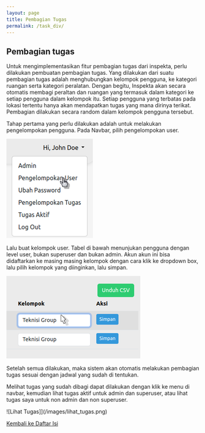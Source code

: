 ```yaml
---
layout: page
title: Pembagian Tugas
permalink: /task_div/
---
```


## Pembagian tugas
Untuk mengimplementasikan fitur pembagian tugas dari inspekta, perlu dilakukan pembuatan pembagian tugas.  Yang dilakukan dari suatu pembagian tugas adalah menghubungkan kelompok pengguna, ke kategori ruangan serta kategori peralatan. Dengan begitu, Inspekta akan secara otomatis membagi peraltan dan ruangan yang termasuk dalam kategori ke setiap pengguna dalam kelompok itu. Setiap pengguna yang terbatas pada lokasi tertentu hanya akan mendapatkan tugas yang mana dirinya terikat. Pembagian dilakukan secara random dalam kelompok pengguna tersebut.

Tahap pertama yang perlu dilakukan adalah untuk melakukan pengelompokan pengguna. Pada Navbar, pilih pengelompokan user.

![Pengelompokan_user](/images/usr_grp.png)

Lalu buat kelompok user. Tabel di bawah menunjukan pengguna dengan level user, bukan superuser dan bukan admin. Akun akun ini bisa didaftarkan ke masing masing kelompok dengan cara klik ke dropdown box, lalu pilih kelompok yang diinginkan, lalu simpan.

![Pemilihan_kelompok](/images/choose_grp.png)

Setelah semua dilakukan, maka sistem akan otomatis melakukan pembagian tugas sesuai dengan jadwal yang sudah di tentukan.

Melihat tugas yang sudah dibagi dapat dilakukan dengan klik ke menu di navbar, kemudian lihat tugas aktif untuk admin dan superuser, atau lihat tugas saya untuk non admin dan non superuser.

![Lihat Tugas]](/images/lihat_tugas.png)

[Kembali ke Daftar Isi](/index)
